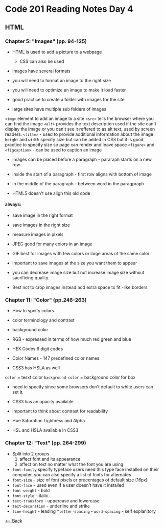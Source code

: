 # Code 201 Reading Notes Day 4

## HTML

### Chapter 5: "Images" (pp. 94-125)

* HTML is used to add a picture to a webpage
    * CSS can also be used
* images have several formats
* you will need to format an image to the right size
* you will need to optimize an image to make it load faster

* good practice to create a folder with images for the site
* large sites have multiple sub folders of images

`<img>` element to add an image to a site
`<src>` tells the browser where you can find the image
`<alt>`  provides the text description used if the site can't display the image or you can't see it reffered to as alt text, used by screen readers.
`<title>` - used to provide additional information about the image
`height` and `width` specify size but can be added in CSS but it is good practice to specify size so page can render and leave space
`<figure>` and `<figcaption>` - can be used to caption an image

* images can be placed before a paragraph - pararaph starts on a new row
* inside the start of a paragraph - first row aligns with bottom of image 
* in the middle of the paragraph - between word in the paragpraph 

* HTML5 doesn't use align this old code

#### always: 
* save image in the right format
* save images in the right size
* measure images in pixels

* JPEG good for many colors in an image
* GIF best for images with few colors or large areas of the same color

* important to save images at the size you want them to appear
* you can decrease image size but not increase image size without sacrificing quality.

* Best not to crop images instead add extra space to fit -like borders

### Chapter 11: "Color" (pp.246-263)
* How to spcify colors
* color terminology and contrast
* background color

* RGB - expressed in terms of how much red green and blue
* HEX Codes 6 digit codes
* Color Names - 147 predefined color names
* CSS3 has HSLA as well

`color` = tesxt color
`background-color` = background color for box
* need to specify since some browsers don't default to white users can set it.

* CSS3 has an opacity available
* important to think about contrast for readability 

* Hue Saturation Lightness and Alpha
* HSL and HSLA available in CSS3

### Chapter 12: "Text" (pp. 264-299)

* Split into 2 groups
    1. affect font and its appearance
    2. affect on text no matter what the font you are using
* `font-family` specify typeface users need this type face installed on their computer, you can also specify a list of fonts for alternates
* `font-size` - size of font pixels or  precentages of default size (16px)
* `font-face` - used even if a user doesn't have it installed
* `font-weight` - bold
* `font-style` - italic
* `text-transform` - uppercase and lowercase
* `text-decoration` - underline and strike
* `line-height` - leading
*`letter-spacing` - `word-spacing` - self explanitory

[<-- Back](README.md)